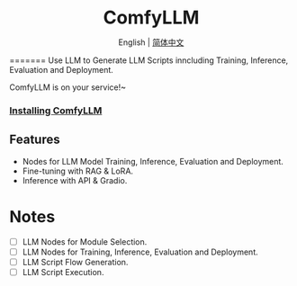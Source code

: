 
<div align="center">
    <b><font size="6">ComfyLLM</font></b>

English | [简体中文](README_zh-CN.md)

</div>
=======
Use LLM to Generate LLM Scripts inncluding Training, Inference, Evaluation and Deployment. 

ComfyLLM is on your service!~

### [Installing ComfyLLM](#installing)

## Features
- Nodes for LLM Model Training, Inference, Evaluation and Deployment.
- Fine-tuning with  RAG & LoRA.
- Inference with API & Gradio.


# Notes
- [ ] LLM Nodes for Module Selection.
- [ ] LLM Nodes for Training, Inference, Evaluation and Deployment.
- [ ] LLM Script Flow Generation.
- [ ] LLM Script Execution.

